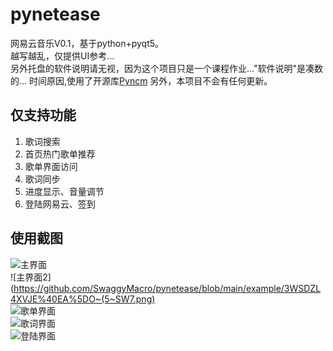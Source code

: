 # pynetease
网易云音乐V0.1，基于python+pyqt5。  
越写越乱，仅提供UI参考...  
另外托盘的软件说明请无视，因为这个项目只是一个课程作业..."软件说明"是凑数的...
时间原因,使用了开源库[Pyncm](https://github.com/greats3an/pyncm)
另外，本项目不会有任何更新。
## 仅支持功能
1. 歌词搜索  
2. 首页热门歌单推荐
3. 歌单界面访问
4. 歌词同步
5. 进度显示、音量调节
6. 登陆网易云、签到
## 使用截图
![主界面](https://github.com/SwaggyMacro/pynetease/blob/main/example/ZE%60XTKBSC3%7DDYURW3%24QTV35.png)  
![主界面2](https://github.com/SwaggyMacro/pynetease/blob/main/example/3WSDZL4XVJE%40EA%5DO~(5~SW7.png)  
![歌单界面](https://github.com/SwaggyMacro/pynetease/blob/main/example/%24N44E%40%60%5B3WFQR5H6NA56CFB.png)  
![歌词界面](https://github.com/SwaggyMacro/pynetease/blob/main/example/5V1E%7DBQGIH0%5BASH0%7DK%608QYP.png)  
![登陆界面](https://github.com/SwaggyMacro/pynetease/blob/main/example/~1XSJ73B7BUXKL0YA8T3W_A.png)
